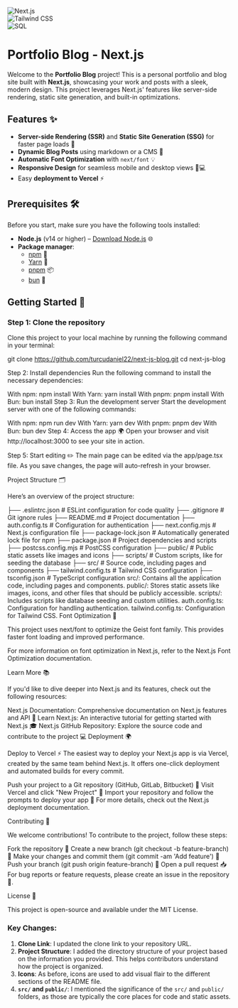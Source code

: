 ![Next.js](https://img.shields.io/badge/Next.js-11.0.0-black?logo=next.js&logoColor=white&style=flat-square)  
![Tailwind CSS](https://img.shields.io/badge/Tailwind_CSS-3.0-blue?logo=tailwindcss&logoColor=white&style=flat-square)  
![SQL](https://img.shields.io/badge/SQL-2024-blue?logo=postgresql&logoColor=white&style=flat-square)  
# Portfolio Blog - Next.js

Welcome to the **Portfolio Blog** project! This is a personal portfolio and blog site built with **Next.js**, showcasing your work and posts with a sleek, modern design. This project leverages Next.js' features like server-side rendering, static site generation, and built-in optimizations.

## Features ✨

- **Server-side Rendering (SSR)** and **Static Site Generation (SSG)** for faster page loads 🚀
- **Dynamic Blog Posts** using markdown or a CMS 📝
- **Automatic Font Optimization** with `next/font` 💡
- **Responsive Design** for seamless mobile and desktop views 📱💻
- Easy **deployment to Vercel** ⚡

## Prerequisites 🛠️

Before you start, make sure you have the following tools installed:

- **Node.js** (v14 or higher) – [Download Node.js](https://nodejs.org) 🌐
- **Package manager**:
  - [npm](https://www.npmjs.com/) 🧳
  - [Yarn](https://classic.yarnpkg.com/en/docs/install/) 🧶
  - [pnpm](https://pnpm.io/) 📦
  - [bun](https://bun.sh/) 🍞

## Getting Started 🚀

### Step 1: Clone the repository

Clone this project to your local machine by running the following command in your terminal:


git clone https://github.com/turcudaniel22/next-js-blog.git
cd next-js-blog

Step 2: Install dependencies
Run the following command to install the necessary dependencies:

With npm:
npm install
With Yarn:
yarn install
With pnpm:
pnpm install
With Bun:
bun install
Step 3: Run the development server
Start the development server with one of the following commands:

With npm:
npm run dev
With Yarn:
yarn dev
With pnpm:
pnpm dev
With Bun:
bun dev
Step 4: Access the app 🌍
Open your browser and visit http://localhost:3000 to see your site in action.

Step 5: Start editing ✏️
The main page can be edited via the app/page.tsx file. As you save changes, the page will auto-refresh in your browser.

Project Structure 🗂️

Here’s an overview of the project structure:

├── .eslintrc.json         # ESLint configuration for code quality
├── .gitignore             # Git ignore rules
├── README.md              # Project documentation
├── auth.config.ts         # Configuration for authentication
├── next.config.mjs        # Next.js configuration file
├── package-lock.json      # Automatically generated lock file for npm
├── package.json           # Project dependencies and scripts
├── postcss.config.mjs     # PostCSS configuration
├── public/                # Public static assets like images and icons
├── scripts/               # Custom scripts, like for seeding the database
├── src/                   # Source code, including pages and components
├── tailwind.config.ts     # Tailwind CSS configuration
├── tsconfig.json          # TypeScript configuration
src/: Contains all the application code, including pages and components.
public/: Stores static assets like images, icons, and other files that should be publicly accessible.
scripts/: Includes scripts like database seeding and custom utilities.
auth.config.ts: Configuration for handling authentication.
tailwind.config.ts: Configuration for Tailwind CSS.
Font Optimization 🎨

This project uses next/font to optimize the Geist font family. This provides faster font loading and improved performance.

For more information on font optimization in Next.js, refer to the Next.js Font Optimization documentation.

Learn More 📚

If you'd like to dive deeper into Next.js and its features, check out the following resources:

Next.js Documentation: Comprehensive documentation on Next.js features and API 📖
Learn Next.js: An interactive tutorial for getting started with Next.js 🎓
Next.js GitHub Repository: Explore the source code and contribute to the project 💻
Deployment 🌍

Deploy to Vercel ⚡
The easiest way to deploy your Next.js app is via Vercel, created by the same team behind Next.js. It offers one-click deployment and automated builds for every commit.

Push your project to a Git repository (GitHub, GitLab, Bitbucket) 🌱
Visit Vercel and click "New Project" 🚀
Import your repository and follow the prompts to deploy your app 🔧
For more details, check out the Next.js deployment documentation.

Contributing 🤝

We welcome contributions! To contribute to the project, follow these steps:

Fork the repository 🍴
Create a new branch (git checkout -b feature-branch) 🌱
Make your changes and commit them (git commit -am 'Add feature') 📝
Push your branch (git push origin feature-branch) 🚀
Open a pull request 📥
For bug reports or feature requests, please create an issue in the repository 🐞.

License 📄

This project is open-source and available under the MIT License.


### Key Changes:

1. **Clone Link**: I updated the clone link to your repository URL.
2. **Project Structure**: I added the directory structure of your project based on the information you provided. This helps contributors understand how the project is organized.
3. **Icons**: As before, icons are used to add visual flair to the different sections of the README file.
4. **`src/` and `public/`**: I mentioned the significance of the `src/` and `public/` folders, as those are typically the core places for code and static assets.

